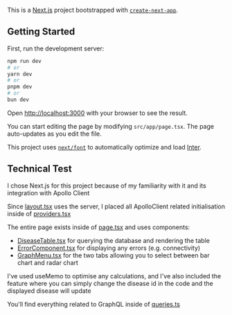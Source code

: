 This is a [Next.js](https://nextjs.org) project bootstrapped with [`create-next-app`](https://nextjs.org/docs/app/api-reference/cli/create-next-app).

## Getting Started

First, run the development server:

```bash
npm run dev
# or
yarn dev
# or
pnpm dev
# or
bun dev
```

Open [http://localhost:3000](http://localhost:3000) with your browser to see the result.

You can start editing the page by modifying `src/app/page.tsx`. The page auto-updates as you edit the file.

This project uses [`next/font`](https://nextjs.org/docs/app/building-your-application/optimizing/fonts) to automatically optimize and load [Inter](https://vercel.com/font).

## Technical Test

I chose Next.js for this project because of my familiarity with it and its integration with Apollo Client

Since [layout.tsx](src/app/layout.tsx) uses the server, I placed all ApolloClient related initialisation inside of [providers.tsx](src/app/providers.tsx)

The entire page exists inside of [page.tsx]('src/app/(index)/page.tsx') and uses components:
- [DiseaseTable.tsx](src/app/components/DiseaseTable.tsx) for querying the database and rendering the table
- [ErrorComponent.tsx](src/app/components/ErrorComponent.tsx) for displaying any errors (e.g. connectivity)
- [GraphMenu.tsx](src/app/components/GraphMenu.tsx) for the two tabs allowing you to select between bar chart and radar chart 

I've used useMemo to optimise any calculations, and I've also included the feature where you can simply change the disease id in the code and the displayed disease will update

You'll find everything related to GraphQL inside of [queries.ts](src/app/lib/queries.ts)